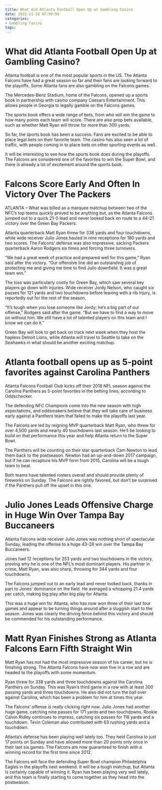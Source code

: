 ```yaml
---
title: What did Atlanta Football Open Up at Gambling Casino
date: 2022-11-16 07:50:59
categories:
- Gambling Casino
tags:
---
```



#  What did Atlanta Football Open Up at Gambling Casino?

Atlanta football is one of the most popular sports in the US. The Atlanta Falcons have had a great season so far and their fans are looking forward to the playoffs. Some Atlanta fans are also gambling on the Falcons games.

The Mercedes-Benz Stadium, home of the Falcons, opened up a sports book in partnership with casino company Caesars Entertainment. This allows people in Georgia to legally gamble on the Falcons games.

The sports book offers a wide range of bets, from who will win the game to how many points each team will score. There are also prop bets available, such as whether Matt Ryan will throw for more than 300 yards.

So far, the sports book has been a success. Fans are excited to be able to place legal bets on their favorite team. The casino has also seen a lot of traffic, with people coming in to place bets on other sporting events as well.

It will be interesting to see how the sports book does during the playoffs. The Falcons are considered one of the favorites to win the Super Bowl, and there is already a lot of excitement around the sports book.

#  Falcons Score Early And Often In Victory Over The Packers

ATLANTA – What was billed as a marquee matchup between two of the NFC’s top teams quickly proved to be anything but, as the Atlanta Falcons jumped out to a quick 21-0 lead and never looked back en route to a 44-21 victory over the Green Bay Packers.

Atlanta quarterback Matt Ryan threw for 338 yards and four touchdowns, while wide receiver Julio Jones hauled in nine receptions for 180 yards and two scores. The Falcons’ defense was also impressive, sacking Packers quarterback Aaron Rodgers six times and forcing three turnovers.

“We had a great week of practice and prepared well for this game,” Ryan said after the victory. “Our offensive line did an outstanding job of protecting me and giving me time to find Julio downfield. It was a great team win.”

The loss was particularly costly for Green Bay, which saw several key players go down with injuries. Wide receiver Jordy Nelson, who caught six passes for 121 yards and two touchdowns before leaving with a rib injury, is reportedly out for the rest of the season.

“It’s tough when you lose someone like Jordy; he’s a big part of our offense,” Rodgers said after the game. “But we have to find a way to move on without him. We still have a lot of talented players on this team and I know we can do it.”

Green Bay will look to get back on track next week when they host the hapless Detroit Lions, while Atlanta will travel to Seattle to take on the Seahawks in what should be another exciting matchup.

#  Atlanta football opens up as 5-point favorites against Carolina Panthers

Atlanta Falcons Football Club kicks off their 2018 NFL season against the Carolina Panthers as 5-point favorites in the betting lines, according to Oddschecker.

The defending NFC Champions come into the new season with high expectations, and oddsmakers believe that they will take care of business early against a Panthers team that failed to make the playoffs last year.

The Falcons are led by reigning MVP quarterback Matt Ryan, who threw for over 4,500 yards and nearly 40 touchdowns last season. He’ll be looking to build on that performance this year and help Atlanta return to the Super Bowl.

The Panthers will be counting on their star quarterback Cam Newton to lead them back to the postseason. Newton had an up-and-down 2017 campaign, but if he can recapture his MVP form from 2015, Carolina will be a tough team to beat.

Both teams have talented rosters overall and should provide plenty of fireworks on Sunday. The Falcons are rightly favored, but don’t be surprised if the Panthers pull off the upset in this one.

#   Julio Jones Leads Offensive Charge in Huge Win Over Tampa Bay Buccaneers

Atlanta Falcons wide receiver Julio Jones was nothing short of spectacular Sunday, leading the offense to a huge 43-28 win over the Tampa Bay Buccaneers.

Jones had 12 receptions for 253 yards and two touchdowns in the victory, proving why he is one of the NFL’s most dominant players. His partner in crime, Matt Ryan, was also sharp, throwing for 344 yards and four touchdowns.

The Falcons jumped out to an early lead and never looked back, thanks in part to Jones’ dominance on the field. He averaged a whopping 21.4 yards per catch, making big play after big play for Atlanta.

This was a huge win for Atlanta, who has now won three of their last four games and appear to be turning things around after a sluggish start to the season. Jones was clearly the driving force behind this victory and should be commended for his outstanding performance.

#  Matt Ryan Finishes Strong as Atlanta Falcons Earn Fifth Straight Win

Matt Ryan has not had the most impressive season of his career, but he is finishing strong. The Atlanta Falcons have now won five in a row and are headed to the playoffs with some momentum.

Ryan threw for 338 yards and three touchdowns against the Carolina Panthers on Sunday. This was Ryan’s third game in a row with at least 300 passing yards and three touchdowns. He also did not turn the ball over against Carolina, which has been a problem for him at times this year.

The Falcons’ offense is really clicking right now. Julio Jones had another huge game, catching nine passes for 171 yards and two touchdowns. Rookie Calvin Ridley continues to impress, catching six passes for 118 yards and a touchdown. Tevin Coleman also contributed with 63 rushing yards and a touchdown.

Atlanta’s defense has been playing well lately too. They held Carolina to just 17 points on Sunday and have allowed more than 20 points only once in their last six games. The Falcons are now guaranteed to finish with a winning record for the first time since 2012.

The Falcons will face the defending Super Bowl champion Philadelphia Eagles in the playoffs next weekend. It will be a tough matchup, but Atlanta is certainly capable of winning it. Ryan has been playing very well lately, and this team is finally starting to come together as they head into the postseason.